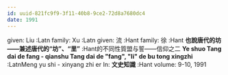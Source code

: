 ```yaml
---
id: uuid-821fc9f9-3f11-40b8-9ce2-72d8a7680dc4
date: 1991
---
```


given: Liu :Latn
family: Xu :Latn
given: 流 :Hant
family: 徐 :Hant
**也說唐代的坊——兼述唐代的“坊”、“里”** :Hant的不同性質盟与誓——信仰之二
**Ye shuo Tang dai de fang - qianshu Tang dai de "fang", "li" de bu tong xingzhi** :LatnMeng yu shi - xinyang zhi er
In: 
**文史知識** :Hant
volume: 9-10, 1991